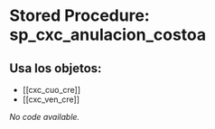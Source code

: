 # Stored Procedure: sp_cxc_anulacion_costoa

## Usa los objetos:
- [[cxc_cuo_cre]]
- [[cxc_ven_cre]]

*No code available.*
